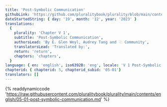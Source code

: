 ```yaml
---
title: 'Post-Symbolic Communication'
githubLink: 'https://github.com/pluralitybook/plurality/blob/main/contents/english/05-01-post-symbolic-communication.md'
dateStartedString: { day: '19', month: '12', year: '2023' }
translations:
  {
    plurality: 'Chapter V 1',
    subtitle: 'Post-Symbolic Communication',
    authorsLead: 'By E. Glen Weyl, Audrey Tang and ⿻ Community',
    translatorsLead: 'Translated by:',
    return: 'return',
    chapters: 'chapters',
  }
language: { en: 'english', iso6392B: 'eng', locale: 'V 1 Post-Symbolic Communication' }
chapterid: { chapterid: 5, chapterid_subid: '05-01'}
translators: []
---
```

{% readdynamiccode 'https://raw.githubusercontent.com/pluralitybook/plurality/main/contents/english/05-01-post-symbolic-communication.md' %}

